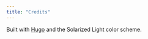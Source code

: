 ```yaml
---
title: "Credits"
---
```


Built with [Hugo](https://gohugo.io) and the Solarized Light color scheme.
